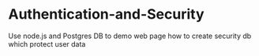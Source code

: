# Authentication-and-Security
Use node.js and Postgres DB to demo web page how to create security db which protect user data
